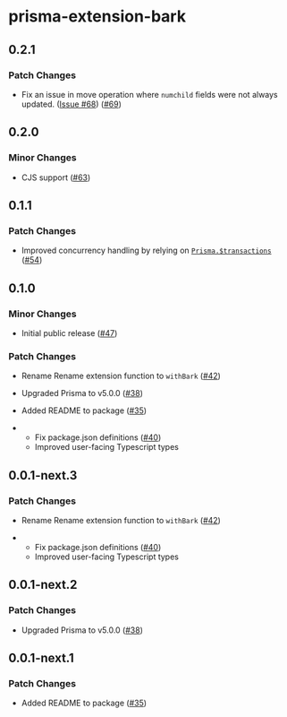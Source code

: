 # prisma-extension-bark

## 0.2.1

### Patch Changes

- Fix an issue in move operation where `numchild` fields were not always updated. ([Issue #68](https://github.com/adamjkb/bark/issues/68)) ([#69](https://github.com/adamjkb/bark/pull/69))

## 0.2.0

### Minor Changes

- CJS support ([#63](https://github.com/adamjkb/bark/pull/63))

## 0.1.1

### Patch Changes

- Improved concurrency handling by relying on [`Prisma.$transactions`](https://www.prisma.io/docs/guides/performance-and-optimization/prisma-client-transactions-guide#transaction-api) ([#54](https://github.com/adamjkb/bark/pull/54))

## 0.1.0

### Minor Changes

- Initial public release ([#47](https://github.com/adamjkb/bark/pull/47))

### Patch Changes

- Rename Rename extension function to `withBark` ([#42](https://github.com/adamjkb/bark/pull/42))

- Upgraded Prisma to v5.0.0 ([#38](https://github.com/adamjkb/bark/pull/38))

- Added README to package ([#35](https://github.com/adamjkb/bark/pull/35))

- - Fix package.json definitions ([#40](https://github.com/adamjkb/bark/pull/40))
  - Improved user-facing Typescript types

## 0.0.1-next.3

### Patch Changes

- Rename Rename extension function to `withBark` ([#42](https://github.com/adamjkb/bark/pull/42))

- - Fix package.json definitions ([#40](https://github.com/adamjkb/bark/pull/40))
  - Improved user-facing Typescript types

## 0.0.1-next.2

### Patch Changes

- Upgraded Prisma to v5.0.0 ([#38](https://github.com/adamjkb/bark/pull/38))

## 0.0.1-next.1

### Patch Changes

- Added README to package ([#35](https://github.com/adamjkb/bark/pull/35))
